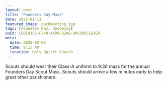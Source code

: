 ```yaml
---
layout: post
title: "Founders Day Mass"
date: 2025-01-13
featured_image: packmeeting.jpg
tags: [Founders Day, Upcoming]
uuid: CE0E8155-F348-4A08-8208-80C80D51E4EA
meta:
  date: 2025-02-02
  time: 9:15 AM
  location: Holy Spirit Church
---
```


Scouts should wear their Class-A uniform to 9:30 mass for the annual Founders Day Scout Mass. Scouts should arrive a few minutes early to help greet other parishioners.

<!-- Melissa Brush <melissa.brush@dsj.org> -->
